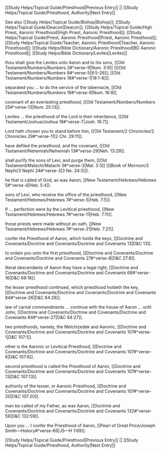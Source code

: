 [[Study Helps/Topical Guide/Priesthood|Previous Entry]]  ||  [[Study Helps/Topical Guide/Priesthood, Authority|Next Entry]]

 See also [[Study Helps/Topical Guide/Bishop|Bishop]]; [[Study Helps/Topical Guide/Deacon|Deacon]]; [[Study Helps/Topical Guide/High Priest, Aaronic Priesthood|High Priest, Aaronic Priesthood]]; [[Study Helps/Topical Guide/Priest, Aaronic Priesthood|Priest, Aaronic Priesthood]]; [[Study Helps/Topical Guide/Teacher, Aaronic Priesthood|Teacher, Aaronic Priesthood]]; [[Study Helps/Bible Dictionary/Aaronic Priesthood|BD Aaronic Priesthood]]; [[Study Helps/Bible Dictionary/Levites|Levites]]

 thou shalt give the Levites unto Aaron and to his sons, [[Old Testament/Numbers/Numbers 3#^verse-9|Num. 3:9]] ([[Old Testament/Numbers/Numbers 8#^verse-5|8:5-26]]; [[Old Testament/Numbers/Numbers 18#^verse-1|18:1-8]]).

 separated you ... to do the service of the tabernacle, [[Old Testament/Numbers/Numbers 16#^verse-9|Num. 16:9]].

 covenant of an everlasting priesthood, [[Old Testament/Numbers/Numbers 25#^verse-13|Num. 25:13]].

 Levites ... the priesthood of the Lord is their inheritance, [[Old Testament/Joshua/Joshua 18#^verse-7|Josh. 18:7]].

 Lord hath chosen you to stand before him, [[Old Testament/2 Chronicles/2 Chronicles 29#^verse-11|2 Chr. 29:11]].

 have defiled the priesthood, and the covenant, [[Old Testament/Nehemiah/Nehemiah 13#^verse-29|Neh. 13:29]].

 shall purify the sons of Levi, and purge them, [[Old Testament/Malachi/Malachi 3#^verse-3|Mal. 3:3]] ([[Book of Mormon/3 Nephi/3 Nephi 24#^verse-3|3 Ne. 24:3]]).

 he that is called of God, as was Aaron, [[New Testament/Hebrews/Hebrews 5#^verse-4|Heb. 5:4]].

 sons of Levi, who receive the office of the priesthood, [[New Testament/Hebrews/Hebrews 7#^verse-5|Heb. 7:5]].

 If ... perfection were by the Levitical priesthood, [[New Testament/Hebrews/Hebrews 7#^verse-11|Heb. 7:11]].

 those priests were made without an oath, [[New Testament/Hebrews/Hebrews 7#^verse-21|Heb. 7:21]].

 confer the Priesthood of Aaron, which holds the keys, [[Doctrine and Covenants/Doctrine and Covenants/Doctrine and Covenants 13|D&C 13]].

 to ordain you unto the first priesthood, [[Doctrine and Covenants/Doctrine and Covenants/Doctrine and Covenants 27#^verse-8|D&C 27:8]].

 literal descendants of Aaron they have a legal right, [[Doctrine and Covenants/Doctrine and Covenants/Doctrine and Covenants 68#^verse-16|D&C 68:16]].

 the lesser priesthood continued, which priesthood holdeth the key, [[Doctrine and Covenants/Doctrine and Covenants/Doctrine and Covenants 84#^verse-26|D&C 84:26]].

 law of carnal commandments ... continue with the house of Aaron ... until John, [[Doctrine and Covenants/Doctrine and Covenants/Doctrine and Covenants 84#^verse-27|D&C 84:27]].

 two priesthoods, namely, the Melchizedek and Aaronic, [[Doctrine and Covenants/Doctrine and Covenants/Doctrine and Covenants 107#^verse-1|D&C 107:1]].

 other is the Aaronic or Levitical Priesthood, [[Doctrine and Covenants/Doctrine and Covenants/Doctrine and Covenants 107#^verse-6|D&C 107:6]].

 second priesthood is called the Priesthood of Aaron, [[Doctrine and Covenants/Doctrine and Covenants/Doctrine and Covenants 107#^verse-13|D&C 107:13]].

 authority of the lesser, or Aaronic Priesthood, [[Doctrine and Covenants/Doctrine and Covenants/Doctrine and Covenants 107#^verse-20|D&C 107:20]].

 man be called of my Father, as was Aaron, [[Doctrine and Covenants/Doctrine and Covenants/Doctrine and Covenants 132#^verse-59|D&C 132:59]].

 Upon you ... I confer the Priesthood of Aaron, [[Pearl of Great Price/Joseph Smith—History#^verse-69|JS—H 1:69]].

[[Study Helps/Topical Guide/Priesthood|Previous Entry]]  ||  [[Study Helps/Topical Guide/Priesthood, Authority|Next Entry]]